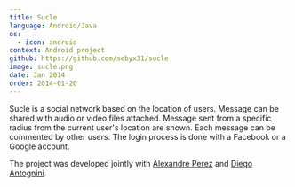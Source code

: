 ```yaml
---
title: Sucle
language: Android/Java
os:
  - icon: android
context: Android project
github: https://github.com/sebyx31/sucle
image: sucle.png
date: Jan 2014
order: 2014-01-20
---
```


Sucle is a social network based on the location of users. Message can be shared with audio or video files attached. Message sent from a specific radius from the current user's location are shown. Each message can be commented by other users. The login process is done with a Facebook or a Google account.

The project was developed jointly with [Alexandre Perez](https://perezapp.ch/) and [Diego Antognini](https://ch.linkedin.com/in/diegoantognini).